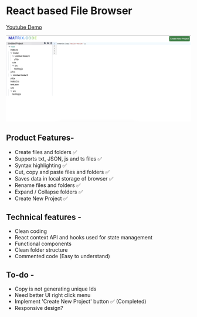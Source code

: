# React based File Browser

[Youtube Demo](https://www.youtube.com/watch?v=_Tp0sw0AaCo)

![Preview](https://github.com/rahulvyas1/react-file-browser/blob/master/screenshot.png?raw=true)

## Product Features-

- Create files and folders ✅
- Supports txt, JSON, js and ts files ✅
- Syntax highlighting ✅
- Cut, copy and paste files and folders ✅
- Saves data in local storage of browser ✅
- Rename files and folders ✅
- Expand / Collapse folders ✅
- Create New Project ✅

## Technical features -

- Clean coding
- React context API and hooks used for state management
- Functional components
- Clean folder structure
- Commented code (Easy to understand)

## To-do -

- Copy is not generating unique Ids
- Need better UI right click menu
- Implement 'Create New Project' button ✅ (Completed)
- Responsive design?
